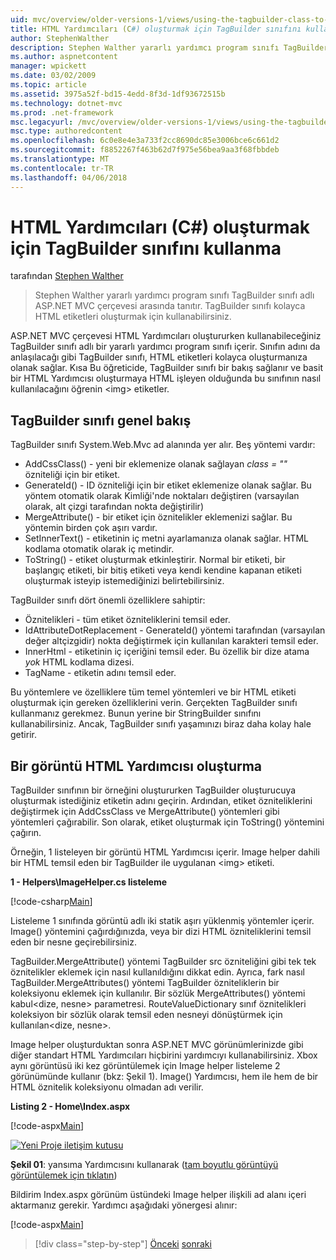 ```yaml
---
uid: mvc/overview/older-versions-1/views/using-the-tagbuilder-class-to-build-html-helpers-cs
title: HTML Yardımcıları (C#) oluşturmak için TagBuilder sınıfını kullanma | Microsoft Docs
author: StephenWalther
description: Stephen Walther yararlı yardımcı program sınıfı TagBuilder sınıfı adlı ASP.NET MVC çerçevesi arasında tanıtır. TagBuilder sınıfına kolayca kullanabilirsiniz...
ms.author: aspnetcontent
manager: wpickett
ms.date: 03/02/2009
ms.topic: article
ms.assetid: 3975a52f-bd15-4edd-8f3d-1df93672515b
ms.technology: dotnet-mvc
ms.prod: .net-framework
msc.legacyurl: /mvc/overview/older-versions-1/views/using-the-tagbuilder-class-to-build-html-helpers-cs
msc.type: authoredcontent
ms.openlocfilehash: 6c0e8e4e3a733f2cc8690dc85e3006bce6c661d2
ms.sourcegitcommit: f8852267f463b62d7f975e56bea9aa3f68fbbdeb
ms.translationtype: MT
ms.contentlocale: tr-TR
ms.lasthandoff: 04/06/2018
---
```

<a name="using-the-tagbuilder-class-to-build-html-helpers-c"></a>HTML Yardımcıları (C#) oluşturmak için TagBuilder sınıfını kullanma
====================
tarafından [Stephen Walther](https://github.com/StephenWalther)

> Stephen Walther yararlı yardımcı program sınıfı TagBuilder sınıfı adlı ASP.NET MVC çerçevesi arasında tanıtır. TagBuilder sınıfı kolayca HTML etiketleri oluşturmak için kullanabilirsiniz.


ASP.NET MVC çerçevesi HTML Yardımcıları oluştururken kullanabileceğiniz TagBuilder sınıfı adlı bir yararlı yardımcı program sınıfı içerir. Sınıfın adını da anlaşılacağı gibi TagBuilder sınıfı, HTML etiketleri kolayca oluşturmanıza olanak sağlar. Kısa Bu öğreticide, TagBuilder sınıfı bir bakış sağlanır ve basit bir HTML Yardımcısı oluşturmaya HTML işleyen olduğunda bu sınıfının nasıl kullanılacağını öğrenin &lt;img&gt; etiketler.

## <a name="overview-of-the-tagbuilder-class"></a>TagBuilder sınıfı genel bakış

TagBuilder sınıfı System.Web.Mvc ad alanında yer alır. Beş yöntemi vardır:

- AddCssClass() - yeni bir eklemenize olanak sağlayan *class = ""* özniteliği için bir etiket.
- GenerateId() - ID özniteliği için bir etiket eklemenize olanak sağlar. Bu yöntem otomatik olarak Kimliği'nde noktaları değiştiren (varsayılan olarak, alt çizgi tarafından nokta değiştirilir)
- MergeAttribute() - bir etiket için öznitelikler eklemenizi sağlar. Bu yöntemin birden çok aşırı vardır.
- SetInnerText() - etiketinin iç metni ayarlamanıza olanak sağlar. HTML kodlama otomatik olarak iç metindir.
- ToString() - etiket oluşturmak etkinleştirir. Normal bir etiketi, bir başlangıç etiketi, bir bitiş etiketi veya kendi kendine kapanan etiketi oluşturmak isteyip istemediğinizi belirtebilirsiniz.
  

TagBuilder sınıfı dört önemli özelliklere sahiptir:

- Öznitelikleri - tüm etiket özniteliklerini temsil eder.
- IdAttributeDotReplacement - GenerateId() yöntemi tarafından (varsayılan değer altçizgidir) nokta değiştirmek için kullanılan karakteri temsil eder.
- InnerHtml - etiketinin iç içeriğini temsil eder. Bu özellik bir dize atama *yok* HTML kodlama dizesi.
- TagName - etiketin adını temsil eder.

Bu yöntemlere ve özelliklere tüm temel yöntemleri ve bir HTML etiketi oluşturmak için gereken özelliklerini verin. Gerçekten TagBuilder sınıfı kullanmanız gerekmez. Bunun yerine bir StringBuilder sınıfını kullanabilirsiniz. Ancak, TagBuilder sınıfı yaşamınızı biraz daha kolay hale getirir.

## <a name="creating-an-image-html-helper"></a>Bir görüntü HTML Yardımcısı oluşturma

TagBuilder sınıfının bir örneğini oluştururken TagBuilder oluşturucuya oluşturmak istediğiniz etiketin adını geçirin. Ardından, etiket özniteliklerini değiştirmek için AddCssClass ve MergeAttribute() yöntemleri gibi yöntemleri çağırabilir. Son olarak, etiket oluşturmak için ToString() yöntemini çağırın.

Örneğin, 1 listeleyen bir görüntü HTML Yardımcısı içerir. Image helper dahili bir HTML temsil eden bir TagBuilder ile uygulanan &lt;img&gt; etiketi.

**1 - Helpers\ImageHelper.cs listeleme**

[!code-csharp[Main](using-the-tagbuilder-class-to-build-html-helpers-cs/samples/sample1.cs)]

Listeleme 1 sınıfında görüntü adlı iki statik aşırı yüklenmiş yöntemler içerir. Image() yöntemini çağırdığınızda, veya bir dizi HTML özniteliklerini temsil eden bir nesne geçirebilirsiniz.

TagBuilder.MergeAttribute() yöntemi TagBuilder src özniteliğini gibi tek tek öznitelikler eklemek için nasıl kullanıldığını dikkat edin. Ayrıca, fark nasıl TagBuilder.MergeAttributes() yöntemi TagBuilder özniteliklerin bir koleksiyonu eklemek için kullanılır. Bir sözlük MergeAttributes() yöntemi kabul&lt;dize, nesne&gt; parametresi. RouteValueDictionary sınıf öznitelikleri koleksiyon bir sözlük olarak temsil eden nesneyi dönüştürmek için kullanılan&lt;dize, nesne&gt;.

Image helper oluşturduktan sonra ASP.NET MVC görünümlerinizde gibi diğer standart HTML Yardımcıları hiçbirini yardımcıyı kullanabilirsiniz. Xbox aynı görüntüsü iki kez görüntülemek için Image helper listeleme 2 görünümünde kullanır (bkz: Şekil 1). Image() Yardımcısı, hem ile hem de bir HTML öznitelik koleksiyonu olmadan adı verilir.

**Listing 2 - Home\Index.aspx**

[!code-aspx[Main](using-the-tagbuilder-class-to-build-html-helpers-cs/samples/sample2.aspx)]


[![Yeni Proje iletişim kutusu](using-the-tagbuilder-class-to-build-html-helpers-cs/_static/image1.jpg)](using-the-tagbuilder-class-to-build-html-helpers-cs/_static/image1.png)

**Şekil 01**: yansıma Yardımcısını kullanarak ([tam boyutlu görüntüyü görüntülemek için tıklatın](using-the-tagbuilder-class-to-build-html-helpers-cs/_static/image2.png))


Bildirim Index.aspx görünüm üstündeki Image helper ilişkili ad alanı içeri aktarmanız gerekir. Yardımcı aşağıdaki yönergesi alınır:

[!code-aspx[Main](using-the-tagbuilder-class-to-build-html-helpers-cs/samples/sample3.aspx)]

> [!div class="step-by-step"]
> [Önceki](creating-custom-html-helpers-cs.md)
> [sonraki](creating-page-layouts-with-view-master-pages-cs.md)
